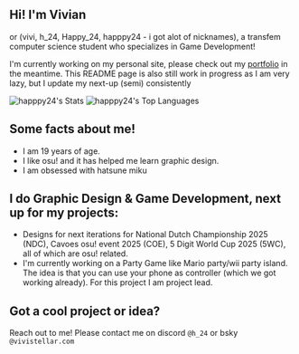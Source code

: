 ## Hi! I'm Vivian 
or (vivi, h_24, Happy_24, happpy24 - i got alot of nicknames), a transfem computer science student who specializes in Game Development!

I'm currently working on my personal site, please check out my [portfolio](https://h24.s-ul.eu/O2yAD5va) in the meantime.
This README page is also still work in progress as I am very lazy, but I update my next-up (semi) consistently

![happpy24's Stats](https://github-readme-stats.vercel.app/api?username=happpy24&theme=vue&show_icons=true&hide_border=false&count_private=true)
![happpy24's Top Languages](https://github-readme-stats.vercel.app/api/top-langs/?username=happpy24&theme=vue&show_icons=true&hide_border=false&layout=compact)

## Some facts about me!
- I am 19 years of age.
- I like osu! and it has helped me learn graphic design.
- I am obsessed with hatsune miku

## I do Graphic Design & Game Development, next up for my projects:
- Designs for next iterations for National Dutch Championship 2025 (NDC), Cavoes osu! event 2025 (COE), 5 Digit World Cup 2025 (5WC), all of which are osu! related. 
- I'm currently working on a Party Game like Mario party/wii party island. The idea is that you can use your phone as controller (which we got working already). For this project I am project lead.

## Got a cool project or idea?
Reach out to me!
Please contact me on discord `@h_24` or bsky `@vivistellar.com`
